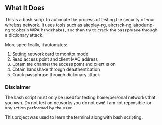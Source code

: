 ## What It Does ##

This is a bash script to automate the process of testing the security of your wireless network. It uses tools such as aireplay-ng, aircrack-ng, airodump-ng to obtain WPA handshakes, and then try to crack the passphrase through a dictionary attack. 

More specifically, it automates:
1. Setting network card to monitor mode
2. Read access point and client MAC address
3. Obtain the channel the access point and client is on
4. Obtain handshake through deauthentication
5. Crack passphrase through dictionary attack

### Disclaimer ###
The bash script must only be used for
testing home/personal networks that you own. Do
not test on networks you do not own!
I am not reponsible for any action performed by
the user.

This project was used to learn the terminal along with bash scripting.
